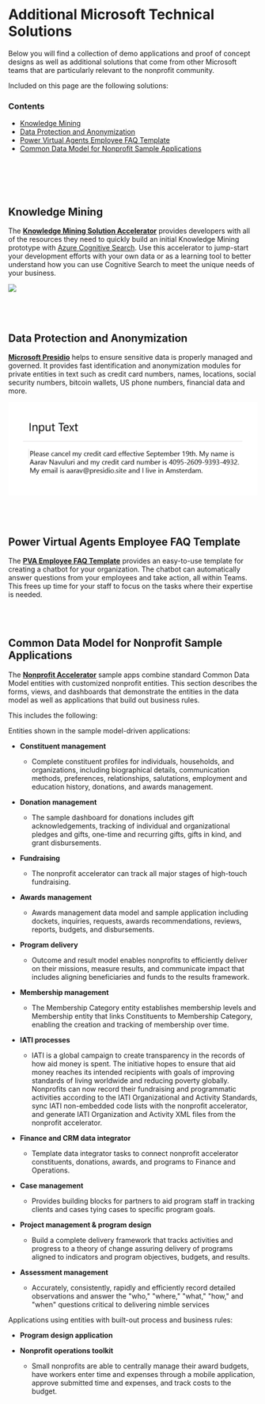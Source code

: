 # Additional Microsoft Technical Solutions 

Below you will find a collection of demo applications and proof of concept designs as well as additional solutions that come from other Microsoft teams that are particularly relevant to the nonprofit community.

Included on this page are the following solutions:   


### Contents
* [Knowledge Mining](#knowledge-mining)
* [Data Protection and Anonymization](#data-protection-and-anonymization)
* [Power Virtual Agents Employee FAQ Template](#power-virtual-agents-employee-faq-template)
* [Common Data Model for Nonprofit Sample Applications](#common-data-model-for-nonprofit-sample-applications)


<br />

##

<br />

## Knowledge Mining

The [**Knowledge Mining Solution Accelerator**](https://github.com/Azure-Samples/azure-search-knowledge-mining) provides developers with all of the resources they need to quickly build an initial Knowledge Mining prototype with [Azure Cognitive Search](https://docs.microsoft.com/azure/search/cognitive-search-concept-intro). Use this accelerator to jump-start your development efforts with your own data or as a learning tool to better understand how you can use Cognitive Search to meet the unique needs of your business.

![](https://github.com/Azure-Samples/azure-search-knowledge-mining/raw/main/images/ui.PNG)

<br />
<br />

## Data Protection and Anonymization

[**Microsoft Presidio**](https://github.com/microsoft/presidio) helps to ensure sensitive data is properly managed and governed. It provides fast identification and anonymization modules for private entities in text such as credit card numbers, names, locations, social security numbers, bitcoin wallets, US phone numbers, financial data and more.

![](https://github.com/microsoft/presidio/raw/main/docs/assets/changing_text.gif)

<br />
<br />

## Power Virtual Agents Employee FAQ Template

The [**PVA Employee FAQ Template**](https://github.com/microsoft/PowerVirtualAgentsSamples/tree/master/Templates/Employee%20FAQ) provides an easy-to-use template for creating a chatbot for your organization. The chatbot can automatically answer questions from your employees and take action, all within Teams. This frees up time for your staff to focus on the tasks where their expertise is needed. 

<br />
<br />

## Common Data Model for Nonprofit Sample Applications

The [**Nonprofit Accelerator**](https://docs.microsoft.com/en-us/dynamics365/industry/accelerators/nfp) sample apps combine standard Common Data Model entities with customized nonprofit entities. This section describes the forms, views, and dashboards that demonstrate the entities in the data model as well as applications that build out business rules.

This includes the following:

Entities shown in the sample model-driven applications:

* **Constituent management**

  * Complete constituent profiles for individuals, households, and organizations, including biographical details, communication methods, preferences, relationships, salutations, employment and education history, donations, and awards management.

* **Donation management**

  * The sample dashboard for donations includes gift acknowledgements, tracking of individual and organizational pledges and gifts, one-time and recurring gifts, gifts in kind, and grant disbursements.

* **Fundraising**

  * The nonprofit accelerator can track all major stages of high-touch fundraising.

* **Awards management**

  * Awards management data model and sample application including dockets, inquiries, requests, awards recommendations, reviews, reports, budgets, and disbursements.

* **Program delivery**

  * Outcome and result model enables nonprofits to efficiently deliver on their missions, measure results, and communicate impact that includes aligning beneficiaries and funds to the results framework.

* **Membership management**

  * The Membership Category entity establishes membership levels and Membership entity that links Constituents to Membership Category, enabling the creation and tracking of membership over time.

* **IATI processes**

  * IATI is a global campaign to create transparency in the records of how aid money is spent. The initiative hopes to ensure that aid money reaches its intended recipients with goals of improving standards of living worldwide and reducing poverty globally. Nonprofits can now record their fundraising and programmatic activities according to the IATI Organizational and Activity Standards, sync IATI non-embedded code lists with the nonprofit accelerator, and generate IATI Organization and Activity XML files from the nonprofit accelerator.

* **Finance and CRM data integrator**

  * Template data integrator tasks to connect nonprofit accelerator constituents, donations, awards, and programs to Finance and Operations.

* **Case management**

  * Provides building blocks for partners to aid program staff in tracking clients and cases tying cases to specific program goals.

* **Project management & program design**

  * Build a complete delivery framework that tracks activities and progress to a theory of change assuring delivery of programs aligned to indicators and program objectives, budgets, and results.

* **Assessment management**

  * Accurately, consistently, rapidly and efficiently record detailed observations and answer the "who," "where," "what," "how," and "when" questions critical to delivering nimble services


Applications using entities with built-out process and business rules:

* **Program design application**
* **Nonprofit operations toolkit**

  * Small nonprofits are able to centrally manage their award budgets, have workers enter time and expenses through a mobile application, approve submitted time and expenses, and track costs to the budget.






